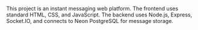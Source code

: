 <!-- Use this file to provide workspace-specific custom instructions to Copilot. For more details, visit https://code.visualstudio.com/docs/copilot/copilot-customization#_use-a-githubcopilotinstructionsmd-file -->

This project is an instant messaging web platform. The frontend uses standard HTML, CSS, and JavaScript. The backend uses Node.js, Express, Socket.IO, and connects to Neon PostgreSQL for message storage.
